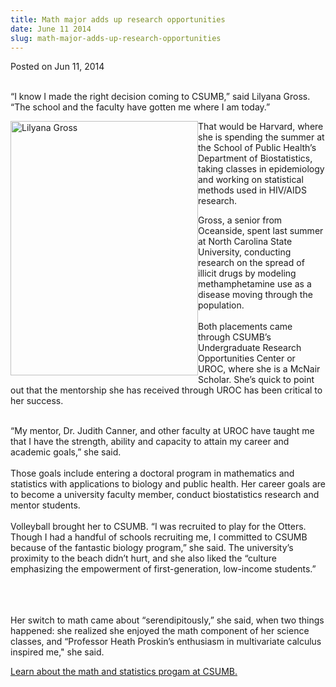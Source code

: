 ```yaml
---
title: Math major adds up research opportunities
date: June 11 2014
slug: math-major-adds-up-research-opportunities
---
```





<span class="date">Posted on Jun 11, 2014    </span>
<p><br>
&#x201C;I know I made the right decision coming to CSUMB,&#x201D; said Lilyana
Gross. &#x201C;The school and the faculty have gotten me where I am
today.&#x201D;</br></p>
<p><img alt="Lilyana Gross" src="http://news.csumb.edu/sites/default/files/65/attachments/news/images/lilyanagross.jpeg" style="width:300px; height:407px; float:left">That would be
Harvard, where she is spending the summer at the School of Public
Health&#x2019;s Department of Biostatistics, taking classes in
epidemiology and working on statistical methods used in HIV/AIDS
research.</img></p>
<p>Gross, a senior from Oceanside, spent last summer at North
Carolina State University, conducting research on the spread of
illicit drugs by modeling methamphetamine use as a disease moving
through the population.<br>
<br>
Both placements came through CSUMB&#x2019;s Undergraduate Research
Opportunities Center or UROC, where she is a McNair Scholar. She&#x2019;s
quick to point out that the mentorship she has received through
UROC has been critical to her success.</br></br></p>
<p>&#x201C;My mentor, Dr. Judith Canner, and other faculty at UROC have
taught me that I have the strength, ability and capacity to attain
my career and academic goals,&#x201D; she said.<br>
<br>
Those goals include entering a doctoral program in mathematics and
statistics with applications to biology and public health. Her
career goals are to become a university faculty member, conduct
biostatistics research and mentor students.<br>
<br>
Volleyball brought her to CSUMB. &#x201C;I was recruited to play for the
Otters. Though I had a handful of schools recruiting me, I
committed to CSUMB because of the fantastic biology program,&#x201D; she
said. The university&#x2019;s proximity to the beach didn&#x2019;t hurt, and she
also liked the &#x201C;culture emphasizing the empowerment of
first-generation, low-income students.&#x201D;</br></br></br></br></p>
<p>Her switch to math came about &#x201C;serendipitously,&#x201D; she said, when
two things happened: she realized she enjoyed the math component of
her science classes, and &#x201C;Professor Heath Proskin&#x2019;s enthusiasm in
multivariate calculus inspired me,&quot; she said.&#xA0;</p>
<p><a href="http://csumb.edu/math" rel="nofollow">Learn about the
math and statistics progam at CSUMB.</a></p>





